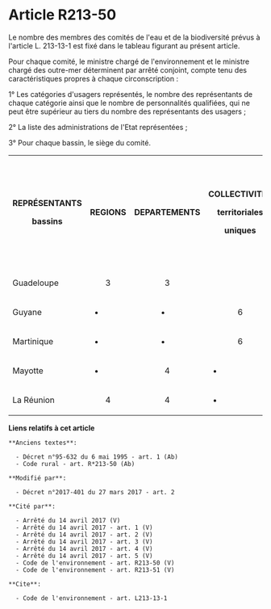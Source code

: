 # Article R213-50

Le nombre des membres des comités de l'eau et de la biodiversité prévus à l'article L. 213-13-1 est fixé dans le tableau
figurant au présent article. 

Pour chaque comité, le ministre chargé de l'environnement et le ministre chargé des outre-mer déterminent par arrêté
conjoint, compte tenu des caractéristiques propres à chaque circonscription : 

1° Les catégories d'usagers représentés, le nombre des représentants de chaque catégorie ainsi que le nombre de personnalités
qualifiées, qui ne peut être supérieur au tiers du nombre des représentants des usagers ; 

2° La liste des administrations de l'Etat représentées ; 

3° Pour chaque bassin, le siège du comité. 

<table>
  <tbody>
    <tr>
      <th>

REPRÉSENTANTS 

bassins </th>
      <th>

REGIONS </th>
      <th>

DEPARTEMENTS </th>
      <th>

COLLECTIVITES 

territoriales 

uniques </th>
      <th>

COMMUNES 

et 

groupements 

de collectivités 

territoriales </th>
      <th>

USAGERS 

et 

personnalités 

qualifiées </th>
      <th>

ÉTAT </th>
      <th>

MILIEUX 

socio-professionnels </th>
      <th>

TOTAL </th>
    </tr>
    <tr>
      <td align="justify">

Guadeloupe </td>
      <td align="center">

3 </td>
      <td align="center">

3 </td>
      <td align="left">
      </td><td align="center">

6 </td>
      <td align="center">

16 </td>
      <td align="center">

9 </td>
      <td align="center">

1 </td>
      <td align="center">

38 </td>
    </tr>
    <tr>
      <td align="justify">

Guyane</td>
      <td align="center">

- </td>
      <td align="center">

- </td>
      <td align="center">

6 </td>
      <td align="center">

9 </td>
      <td align="center">

15 </td>
      <td align="center">

10 </td>
      <td align="center">

1 </td>
      <td align="center">

41 </td>
    </tr>
    <tr>
      <td align="justify">

Martinique</td>
      <td align="center">

- </td>
      <td align="center">

- </td>
      <td align="center">

6 </td>
      <td align="center">

10 </td>
      <td align="center">

14 </td>
      <td align="center">

9 </td>
      <td align="center">

1 </td>
      <td align="center">

40 </td>
    </tr>
    <tr>
      <td align="justify">

Mayotte</td>
      <td align="center">

- </td>
      <td align="center">

4</td>
      <td align="center">

- </td>
      <td align="center">

9 </td>
      <td align="center">

13 </td>
      <td align="center">

11 </td>
      <td align="center">

2 </td>
      <td align="center">

39 </td>
    </tr>
    <tr>
      <td align="justify">

La Réunion </td>
      <td align="center">

4 </td>
      <td align="center">

4</td>
      <td align="center">

- </td>
      <td align="center">

9 </td>
      <td align="center">

22 </td>
      <td align="center">

12 </td>
      <td align="center">

1 </td>
      <td align="center">

52

</td>
    </tr>
  </tbody>
</table>

**Liens relatifs à cet article**

	**Anciens textes**:

	  - Décret n°95-632 du 6 mai 1995 - art. 1 (Ab)
	  - Code rural - art. R*213-50 (Ab)

	**Modifié par**:

	  - Décret n°2017-401 du 27 mars 2017 - art. 2

	**Cité par**:

	  - Arrêté du 14 avril 2017 (V)
	  - Arrêté du 14 avril 2017 - art. 1 (V)
	  - Arrêté du 14 avril 2017 - art. 2 (V)
	  - Arrêté du 14 avril 2017 - art. 3 (V)
	  - Arrêté du 14 avril 2017 - art. 4 (V)
	  - Arrêté du 14 avril 2017 - art. 5 (V)
	  - Code de l'environnement - art. R213-50 (V)
	  - Code de l'environnement - art. R213-51 (V)

	**Cite**:

	  - Code de l'environnement - art. L213-13-1
